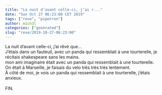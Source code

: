 ```yaml
---
title: "La nuit d’avant celle-ci, j’ai r..."
date: "Sun Oct 27 06:23:00 CET 2019"
tags: ["reve", "pipotron"]
author: m1ch3l
categories: ["generated"]
slug: "reve/2019-10-27-06:23:00"
---
```


La nuit d’avant celle-ci, j’ai rêvé que...<br>
J’étais dans un fauteuil, avec un panda qui ressemblait à une tourterelle, je récitais shakespeare sans les mains.<br>
mon ami imaginaire était avec un panda qui ressemblait à une tourterelle.<br>
On était à Marseille, je faisais du velo très très très lentement.<br>
À côté de moi, je vois un panda qui ressemblait à une tourterelle, j’étais anxieux.<br>
<br>
FIN.<br>
<br>
